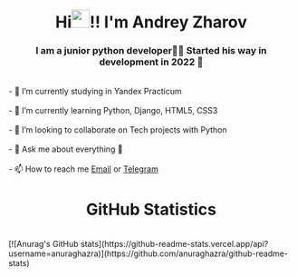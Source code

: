 <h1 align="center">Hi<img src="https://github.com/blackcater/blackcater/raw/main/images/Hi.gif" height="32"/>!! I'm Andrey Zharov </h1>
<h3 align="center">I am a junior python developer👨‍💻 Started his way in development in 2022 🚀</h3>



<p>
<br>- 🔭 I’m currently studying in Yandex Practicum<br>
<br>- 🌱 I’m currently learning Python, Django, HTML5, CSS3<br>
<br>- 👯 I’m looking to collaborate on Tech projects with Python<br>
<br>- 💬 Ask me about everything 🤗<br>
<br>- 📫 How to reach me <a href="mailto:zharovandrey1989@gmail.com">Email</a> or <a href="https://t.me/kotttobormottt">Telegram</a><br>
</p>

<h1 align="center">GitHub Statistics</h1><br>
[![Anurag's GitHub stats](https://github-readme-stats.vercel.app/api?username=anuraghazra)](https://github.com/anuraghazra/github-readme-stats)
<br>
